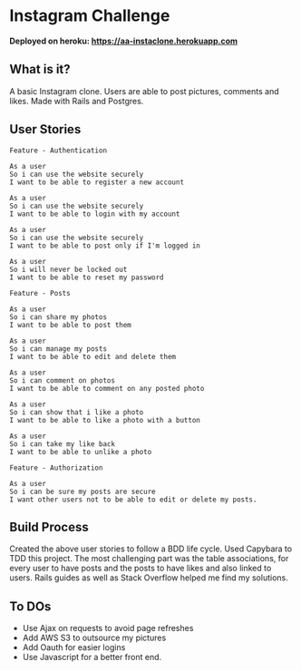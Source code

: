 Instagram Challenge
===================

**Deployed on heroku: https://aa-instaclone.herokuapp.com**

What is it?
-------
A basic Instagram clone. Users are able to post pictures, comments and likes.
Made with Rails and Postgres.

User Stories
-----

```
Feature - Authentication

As a user
So i can use the website securely
I want to be able to register a new account

As a user
So i can use the website securely
I want to be able to login with my account

As a user
So i can use the website securely
I want to be able to post only if I'm logged in

As a user
So i will never be locked out
I want to be able to reset my password

```

```
Feature - Posts

As a user
So i can share my photos
I want to be able to post them

As a user
So i can manage my posts
I want to be able to edit and delete them

As a user
So i can comment on photos
I want to be able to comment on any posted photo

As a user
So i can show that i like a photo
I want to be able to like a photo with a button

As a user
So i can take my like back
I want to be able to unlike a photo

```

```
Feature - Authorization

As a user
So i can be sure my posts are secure
I want other users not to be able to edit or delete my posts.

```

Build Process
----

Created the above user stories to follow a BDD life cycle. Used Capybara to TDD
this project. The most challenging part was the table associations, for every
user to have posts and the posts to have likes and also linked to users. Rails
guides as well as Stack Overflow helped me find my solutions.


To DOs
----
* Use Ajax on requests to avoid page refreshes
* Add AWS S3 to outsource my pictures
* Add Oauth for easier logins
* Use Javascript for a better front end.
